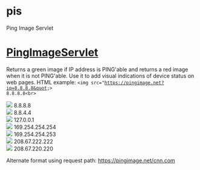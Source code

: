 # pis
Ping Image Servlet

# <a href="https://github.com/pla1/pis/blob/master/src/net/pla1/pis/PingImageServlet.java">PingImageServlet</a>
Returns a green image if IP address is PING'able and returns a red image when it is not PING'able. Use it to add visual indications of device status on web pages. HTML example: <code>&lt;img src=&quot;https://pingimage.net?ip=8.8.8.8&quot;&gt; 8.8.8.8&lt;br&gt;</code>

<img src="https://pingimage.net?ip=8.8.8.8"> 8.8.8.8<br>
<img src="https://pingimage.net?ip=8.8.4.4"> 8.8.4.4<br>
<img src="https://pingimage.net?ip=127.0.0.1"> 127.0.0.1<br>
<img src="https://pingimage.net?ip=169.254.254.254"> 169.254.254.254<br>
<img src="https://pingimage.net?ip=169.254.254.253"> 169.254.254.253<br>
<img src="https://pingimage.net?ip=208.67.222.222"> 208.67.222.222<br>
<img src="https://pingimage.net?ip=208.67.220.220"> 208.67.220.220<br>

Alternate format using request path: https://pingimage.net/cnn.com
